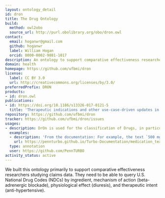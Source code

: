 ```yaml
---
layout: ontology_detail
id: dron
title: The Drug Ontology
build:
  method: owl2obo
  source_url: http://purl.obolibrary.org/obo/dron.owl
contact:
  email: hoganwr@gmail.com
  github: hoganwr
  label: William Hogan
  orcid: 0000-0002-9881-1017
description: An ontology to support comparative effectiveness researchers studying claims data.
domain: health
homepage: https://github.com/ufbmi/dron
license:
  label: CC BY 3.0
  url: http://creativecommons.org/licenses/by/3.0/
preferredPrefix: DRON
products:
- id: dron.owl
publications:
- id: https://doi.org/10.1186/s13326-017-0121-5
  title: 'Therapeutic indications and other use-case-driven updates in the drug ontology: anti-malarials, anti-hypertensives, opioid analgesics, and a large term request'
repository: https://github.com/ufbmi/dron
tracker: https://github.com/ufbmi/dron/issues
usages:
- description: DrOn is used for the classification of Drugs, in particular, based on RxNorm codes, in the PennTURBO project.
  examples:
  - description: 'From the documentation: For example, the text `500 mg Tylenol po` tabs might be mapped to http://purl.obolibrary.org/obo/DRON_00073395, with the label `Acetaminophen 500 MG Oral Tablet [Tylenol]`. DrOn knows that this is a subclass of `Acetaminophen 500 MG Oral Tablet` (through its logical axiomatisation).'
    url: https://pennturbo.github.io/Turbo-Documentation/medication_text_to_terms_to_roles.html
  type: annotation
  user: https://github.com/PennTURBO
activity_status: active
---
```


We built this ontology primarily to support comparative effectiveness researchers studying claims data. They need to be able to query U.S. National Drug Codes (NDCs) by ingredient, mechanism of action (beta-adrenergic blockade), physiological effect (diuresis), and therapeutic intent (anti-hypertensive).
